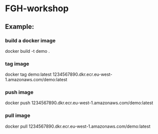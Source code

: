 # FGH-workshop

## Example:

### build a docker image
docker build -t demo .

### tag image 
docker tag demo:latest 1234567890.dkr.ecr.eu-west-1.amazonaws.com/demo:latest

### push image
docker push 1234567890.dkr.ecr.eu-west-1.amazonaws.com/demo:latest

### pull image
docker pull 1234567890.dkr.ecr.eu-west-1.amazonaws.com/demo:latest
